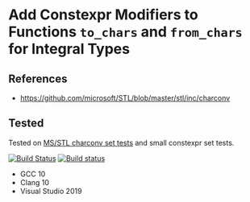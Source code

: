 # Add Constexpr Modifiers to Functions `to_chars` and `from_chars` for Integral Types

## References

* <https://github.com/microsoft/STL/blob/master/stl/inc/charconv>

## Tested

Tested on [MS/STL charconv set tests](/test) and small constexpr set tests.

[![Build Status](https://travis-ci.org/Neargye/charconv-constexpr-proposal.svg?branch=integral)](https://travis-ci.org/Neargye/charconv-constexpr-proposal)
[![Build status](https://ci.appveyor.com/api/projects/status/vmpejqk5uyts2ify/branch/integral?svg=true)](https://ci.appveyor.com/project/Neargye/charconv-constexpr-proposal/branch/integral)

* GCC 10
* Clang 10
* Visual Studio 2019
